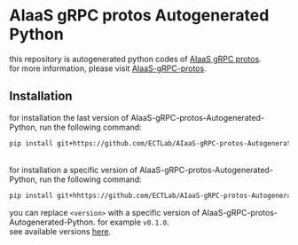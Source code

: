 # AIaaS gRPC protos Autogenerated Python

this repository is autogenerated python codes of [AIaaS gRPC protos](https://github.com/ECTLab/AIaaS-gRPC-protos).\
for more information, please visit [AIaaS-gRPC-protos](https://github.com/ECTLab/AIaaS-gRPC-protos).


## Installation

for installation the last version of AIaaS-gRPC-protos-Autogenerated-Python, run the following command:
```bash
pip install git+https://github.com/ECTLab/AIaaS-gRPC-protos-Autogenerated-Python.git
```
\
for installation a specific version of AIaaS-gRPC-protos-Autogenerated-Python, run the following command:
```bash
pip install git+hhttps://github.com/ECTLab/AIaaS-gRPC-protos-Autogenerated-Python.git@<version>
```
you can replace `<version>` with a specific version of AIaaS-gRPC-protos-Autogenerated-Python. for example `v0.1.0`.\
see available versions [here](https://github.com/ECTLab/AIaaS-gRPC-protos-Autogenerated-Python/tags).
